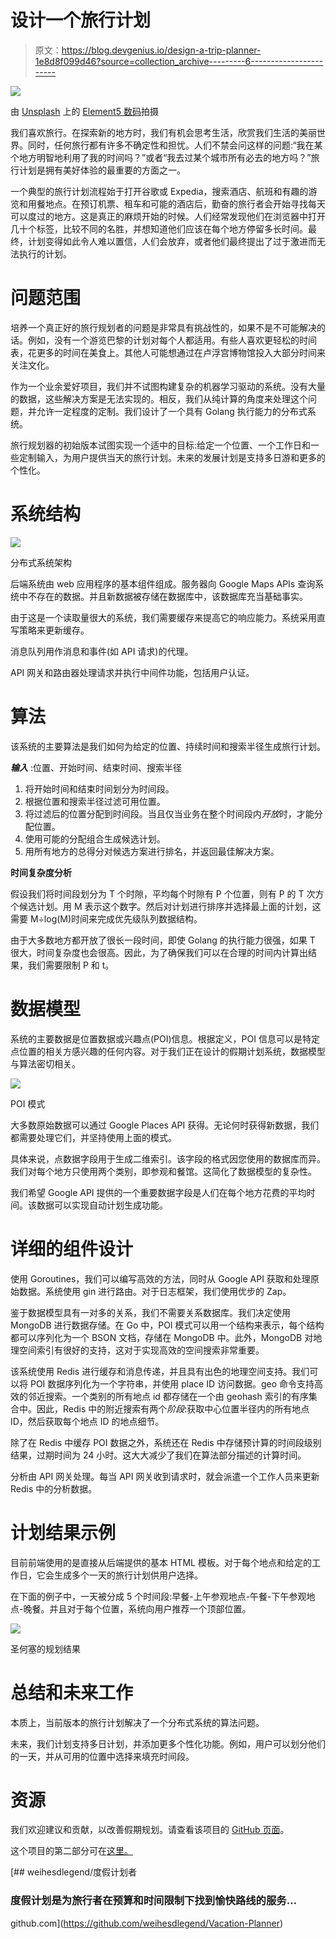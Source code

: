 # 设计一个旅行计划

> 原文：<https://blog.devgenius.io/design-a-trip-planner-1e8d8f099d46?source=collection_archive---------6----------------------->

![](img/52a370d1e39ebdee0c66a9ae1b7e2417.png)

由 [Unsplash](https://unsplash.com?utm_source=medium&utm_medium=referral) 上的 [Element5 数码](https://unsplash.com/@element5digital?utm_source=medium&utm_medium=referral)拍摄

我们喜欢旅行。在探索新的地方时，我们有机会思考生活，欣赏我们生活的美丽世界。同时，任何旅行都有许多不确定性和担忧。人们不禁会问这样的问题:“我在某个地方明智地利用了我的时间吗？”或者“我去过某个城市所有必去的地方吗？”旅行计划是拥有美好体验的最重要的方面之一。

一个典型的旅行计划流程始于打开谷歌或 Expedia，搜索酒店、航班和有趣的游览和用餐地点。在预订机票、租车和可能的酒店后，勤奋的旅行者会开始寻找每天可以度过的地方。这是真正的麻烦开始的时候。人们经常发现他们在浏览器中打开几十个标签，比较不同的名胜，并想知道他们应该在每个地方停留多长时间。最终，计划变得如此令人难以置信，人们会放弃，或者他们最终提出了过于激进而无法执行的计划。

# 问题范围

培养一个真正好的旅行规划者的问题是非常具有挑战性的，如果不是不可能解决的话。例如，没有一个游览巴黎的计划对每个人都适用。有些人喜欢更轻松的时间表，花更多的时间在美食上。其他人可能想通过在卢浮宫博物馆投入大部分时间来关注文化。

作为一个业余爱好项目，我们并不试图构建复杂的机器学习驱动的系统。没有大量的数据，这些解决方案是无法实现的。相反，我们从纯计算的角度来处理这个问题，并允许一定程度的定制。我们设计了一个具有 Golang 执行能力的分布式系统。

旅行规划器的初始版本试图实现一个适中的目标:给定一个位置、一个工作日和一些定制输入，为用户提供当天的旅行计划。未来的发展计划是支持多日游和更多的个性化。

# 系统结构

![](img/2925a1d22a2ca9fc7608fdb9337a2e72.png)

分布式系统架构

后端系统由 web 应用程序的基本组件组成。服务器向 Google Maps APIs 查询系统中不存在的数据。并且新数据被存储在数据库中，该数据库充当基础事实。

由于这是一个读取量很大的系统，我们需要缓存来提高它的响应能力。系统采用直写策略来更新缓存。

消息队列用作消息和事件(如 API 请求)的代理。

API 网关和路由器处理请求并执行中间件功能，包括用户认证。

# 算法

该系统的主要算法是我们如何为给定的位置、持续时间和搜索半径生成旅行计划。

***输入*** :位置、开始时间、结束时间、搜索半径

1.  将开始时间和结束时间划分为时间段。
2.  根据位置和搜索半径过滤可用位置。
3.  将过滤后的位置分配到时间段。当且仅当业务在整个时间段内*开放*时，才能分配位置。
4.  使用可能的分配组合生成候选计划。
5.  用所有地方的总得分对候选方案进行排名，并返回最佳解决方案。

**时间复杂度分析**

假设我们将时间段划分为 T 个时隙，平均每个时隙有 P 个位置，则有 P 的 T 次方个候选计划。用 M 表示这个数字。然后对计划进行排序并选择最上面的计划，这需要 M÷log(M)时间来完成优先级队列数据结构。

由于大多数地方都开放了很长一段时间，即使 Golang 的执行能力很强，如果 T 很大，时间复杂度也会很高。因此，为了确保我们可以在合理的时间内计算出结果，我们需要限制 P 和 t。

# 数据模型

系统的主要数据是位置数据或兴趣点(POI)信息。根据定义，POI 信息可以是特定点位置的相关方感兴趣的任何内容。对于我们正在设计的假期计划系统，数据模型与算法密切相关。

![](img/88e53b5dca960de2b7859e02cbe31690.png)

POI 模式

大多数原始数据可以通过 Google Places API 获得。无论何时获得新数据，我们都需要处理它们，并坚持使用上面的模式。

具体来说，点数据字段用于生成二维索引。该字段的格式因您使用的数据库而异。我们对每个地方只使用两个类别，即参观和餐馆。这简化了数据模型的复杂性。

我们希望 Google API 提供的一个重要数据字段是人们在每个地方花费的平均时间。该数据可以实现自动计划生成功能。

# 详细的组件设计

使用 Goroutines，我们可以编写高效的方法，同时从 Google API 获取和处理原始数据。系统使用 gin 进行路由。对于日志框架，我们使用优步的 Zap。

鉴于数据模型具有一对多的关系，我们不需要关系数据库。我们决定使用 MongoDB 进行数据存储。在 Go 中，POI 模式可以用一个结构来表示，每个结构都可以序列化为一个 BSON 文档，存储在 MongoDB 中。此外，MongoDB 对地理空间索引有很好的支持，这对于实现高效的空间搜索非常重要。

该系统使用 Redis 进行缓存和消息传递，并且具有出色的地理空间支持。我们可以将 POI 数据序列化为一个字符串，并使用 place ID 访问数据。geo 命令支持高效的邻近搜索。一个类别的所有地点 id 都存储在一个由 geohash 索引的有序集合中。因此，Redis 中的附近搜索有两个*阶段*:获取中心位置半径内的所有地点 ID，然后获取每个地点 ID 的地点细节。

除了在 Redis 中缓存 POI 数据之外，系统还在 Redis 中存储预计算的时间段级别结果，过期时间为 24 小时。这大大减少了我们在算法部分描述的计算时间。

分析由 API 网关处理。每当 API 网关收到请求时，就会派遣一个工作人员来更新 Redis 中的分析数据。

# 计划结果示例

目前前端使用的是直接从后端提供的基本 HTML 模板。对于每个地点和给定的工作日，它会生成多个一天的旅行计划供用户选择。

在下面的例子中，一天被分成 5 个时间段:早餐-上午参观地点-午餐-下午参观地点-晚餐。并且对于每个位置，系统向用户推荐一个顶部位置。

![](img/f279ce9bcb0d9aef3633179ebcb25e98.png)

圣何塞的规划结果

# 总结和未来工作

本质上，当前版本的旅行计划解决了一个分布式系统的算法问题。

未来，我们计划支持多日计划，并添加更多个性化功能。例如，用户可以划分他们的一天，并从可用的位置中选择来填充时间段。

# 资源

我们欢迎建议和贡献，以改善假期规划。请查看该项目的 [GitHub 页面](https://github.com/weihesdlegend/Vacation-Planner)。

这个项目的第二部分可在[这里。](/design-a-trip-planner-part-ii-312741f49655)

[](https://github.com/weihesdlegend/Vacation-Planner) [## weihesdlegend/度假计划者

### 度假计划是为旅行者在预算和时间限制下找到愉快路线的服务…

github.com](https://github.com/weihesdlegend/Vacation-Planner)